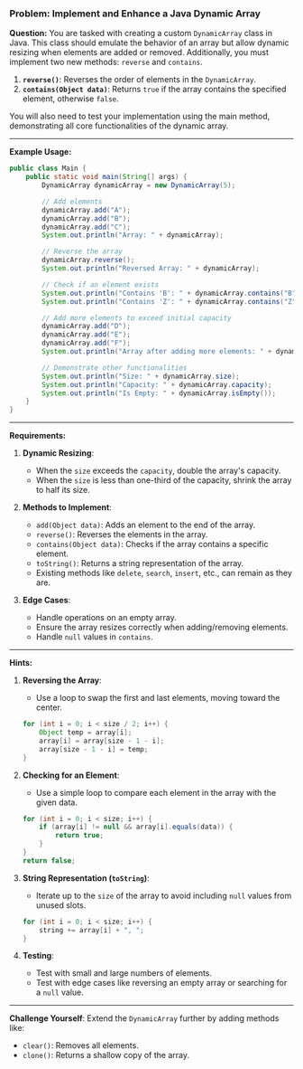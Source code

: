 ### Problem: Implement and Enhance a Java Dynamic Array

**Question:**
You are tasked with creating a custom `DynamicArray` class in Java. This class should emulate the behavior of an array but allow dynamic resizing when elements are added or removed. Additionally, you must implement two new methods: `reverse` and `contains`.

1. **`reverse()`**: Reverses the order of elements in the `DynamicArray`.
2. **`contains(Object data)`**: Returns `true` if the array contains the specified element, otherwise `false`.

You will also need to test your implementation using the main method, demonstrating all core functionalities of the dynamic array.

---

**Example Usage:**

```java
public class Main {
    public static void main(String[] args) {
        DynamicArray dynamicArray = new DynamicArray(5);

        // Add elements
        dynamicArray.add("A");
        dynamicArray.add("B");
        dynamicArray.add("C");
        System.out.println("Array: " + dynamicArray);

        // Reverse the array
        dynamicArray.reverse();
        System.out.println("Reversed Array: " + dynamicArray);

        // Check if an element exists
        System.out.println("Contains 'B': " + dynamicArray.contains("B"));
        System.out.println("Contains 'Z': " + dynamicArray.contains("Z"));

        // Add more elements to exceed initial capacity
        dynamicArray.add("D");
        dynamicArray.add("E");
        dynamicArray.add("F");
        System.out.println("Array after adding more elements: " + dynamicArray);

        // Demonstrate other functionalities
        System.out.println("Size: " + dynamicArray.size);
        System.out.println("Capacity: " + dynamicArray.capacity);
        System.out.println("Is Empty: " + dynamicArray.isEmpty());
    }
}
```

---

**Requirements:**

1. **Dynamic Resizing**:
   - When the `size` exceeds the `capacity`, double the array's capacity.
   - When the `size` is less than one-third of the capacity, shrink the array to half its size.

2. **Methods to Implement**:
   - `add(Object data)`: Adds an element to the end of the array.
   - `reverse()`: Reverses the elements in the array.
   - `contains(Object data)`: Checks if the array contains a specific element.
   - `toString()`: Returns a string representation of the array.
   - Existing methods like `delete`, `search`, `insert`, etc., can remain as they are.

3. **Edge Cases**:
   - Handle operations on an empty array.
   - Ensure the array resizes correctly when adding/removing elements.
   - Handle `null` values in `contains`.

---

**Hints:**

1. **Reversing the Array**:
   - Use a loop to swap the first and last elements, moving toward the center.

   ```java
   for (int i = 0; i < size / 2; i++) {
       Object temp = array[i];
       array[i] = array[size - 1 - i];
       array[size - 1 - i] = temp;
   }
   ```

2. **Checking for an Element**:
   - Use a simple loop to compare each element in the array with the given data.

   ```java
   for (int i = 0; i < size; i++) {
       if (array[i] != null && array[i].equals(data)) {
           return true;
       }
   }
   return false;
   ```

3. **String Representation (`toString`)**:
   - Iterate up to the `size` of the array to avoid including `null` values from unused slots.

   ```java
   for (int i = 0; i < size; i++) {
       string += array[i] + ", ";
   }
   ```

4. **Testing**:
   - Test with small and large numbers of elements.
   - Test with edge cases like reversing an empty array or searching for a `null` value.

---

**Challenge Yourself**:
Extend the `DynamicArray` further by adding methods like:
- `clear()`: Removes all elements.
- `clone()`: Returns a shallow copy of the array.